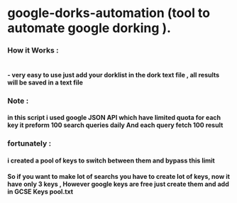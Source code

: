 # google-dorks-automation (tool to automate google dorking ).<br>

### How it Works  :

#### <br>- very easy to use just add your dorklist in the dork text file , all results will be saved in a text file <br>

### Note :
#### in this script i used google JSON API which have limited quota for each key  it  preform 100 search queries  daily And each query  fetch  100 result <br>
### fortunately :
####  i created a pool of keys to switch between them and bypass this limit <br>
#### So if you want to make lot of searchs you have to  create lot of keys, now it have only 3 keys , However google keys are free just create them and add in GCSE Keys pool.txt

